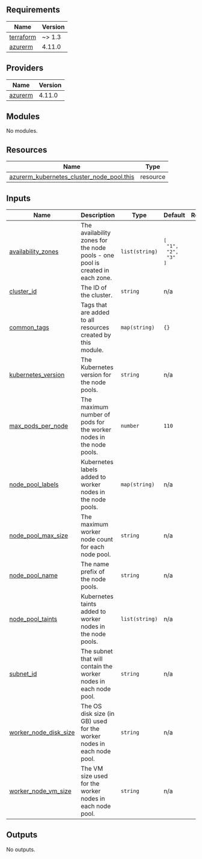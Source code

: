 <!-- BEGIN_TF_DOCS -->
## Requirements

| Name | Version |
|------|---------|
| <a name="requirement_terraform"></a> [terraform](#requirement\_terraform) | ~> 1.3 |
| <a name="requirement_azurerm"></a> [azurerm](#requirement\_azurerm) | 4.11.0 |

## Providers

| Name | Version |
|------|---------|
| <a name="provider_azurerm"></a> [azurerm](#provider\_azurerm) | 4.11.0 |

## Modules

No modules.

## Resources

| Name | Type |
|------|------|
| [azurerm_kubernetes_cluster_node_pool.this](https://registry.terraform.io/providers/hashicorp/azurerm/4.11.0/docs/resources/kubernetes_cluster_node_pool) | resource |

## Inputs

| Name | Description | Type | Default | Required |
|------|-------------|------|---------|:--------:|
| <a name="input_availability_zones"></a> [availability\_zones](#input\_availability\_zones) | The availability zones for the node pools - one pool is created in each zone. | `list(string)` | <pre>[<br>  "1",<br>  "2",<br>  "3"<br>]</pre> | no |
| <a name="input_cluster_id"></a> [cluster\_id](#input\_cluster\_id) | The ID of the cluster. | `string` | n/a | yes |
| <a name="input_common_tags"></a> [common\_tags](#input\_common\_tags) | Tags that are added to all resources created by this module. | `map(string)` | `{}` | no |
| <a name="input_kubernetes_version"></a> [kubernetes\_version](#input\_kubernetes\_version) | The Kubernetes version for the node pools. | `string` | n/a | yes |
| <a name="input_max_pods_per_node"></a> [max\_pods\_per\_node](#input\_max\_pods\_per\_node) | The maximum number of pods for the worker nodes in the node pools. | `number` | `110` | no |
| <a name="input_node_pool_labels"></a> [node\_pool\_labels](#input\_node\_pool\_labels) | Kubernetes labels added to worker nodes in the node pools. | `map(string)` | n/a | yes |
| <a name="input_node_pool_max_size"></a> [node\_pool\_max\_size](#input\_node\_pool\_max\_size) | The maximum worker node count for each node pool. | `string` | n/a | yes |
| <a name="input_node_pool_name"></a> [node\_pool\_name](#input\_node\_pool\_name) | The name prefix of the node pools. | `string` | n/a | yes |
| <a name="input_node_pool_taints"></a> [node\_pool\_taints](#input\_node\_pool\_taints) | Kubernetes taints added to worker nodes in the node pools. | `list(string)` | n/a | yes |
| <a name="input_subnet_id"></a> [subnet\_id](#input\_subnet\_id) | The subnet that will contain the worker nodes in each node pool. | `string` | n/a | yes |
| <a name="input_worker_node_disk_size"></a> [worker\_node\_disk\_size](#input\_worker\_node\_disk\_size) | The OS disk size (in GB) used for the worker nodes in each node pool. | `string` | n/a | yes |
| <a name="input_worker_node_vm_size"></a> [worker\_node\_vm\_size](#input\_worker\_node\_vm\_size) | The VM size used for the worker nodes in each node pool. | `string` | n/a | yes |

## Outputs

No outputs.
<!-- END_TF_DOCS -->